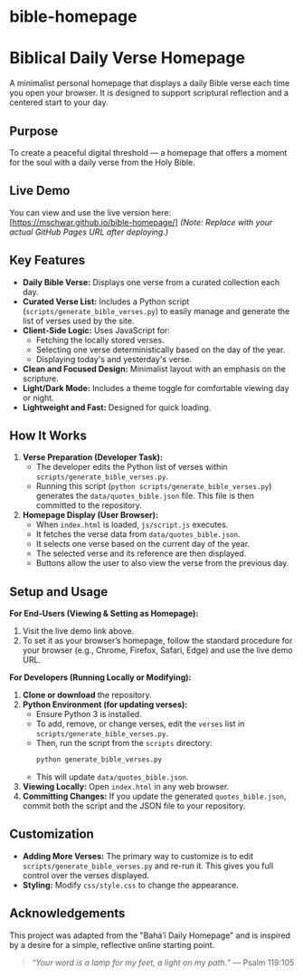 # bible-homepage

# Biblical Daily Verse Homepage

A minimalist personal homepage that displays a daily Bible verse each time you open your browser. It is designed to support scriptural reflection and a centered start to your day.

## Purpose

To create a peaceful digital threshold — a homepage that offers a moment for the soul with a daily verse from the Holy Bible.

## Live Demo

You can view and use the live version here:
[https://mschwar.github.io/bible-homepage/]
*(Note: Replace with your actual GitHub Pages URL after deploying.)*

## Key Features

-   **Daily Bible Verse:** Displays one verse from a curated collection each day.
-   **Curated Verse List:** Includes a Python script (`scripts/generate_bible_verses.py`) to easily manage and generate the list of verses used by the site.
-   **Client-Side Logic:** Uses JavaScript for:
    -   Fetching the locally stored verses.
    -   Selecting one verse deterministically based on the day of the year.
    -   Displaying today's and yesterday's verse.
-   **Clean and Focused Design:** Minimalist layout with an emphasis on the scripture.
-   **Light/Dark Mode:** Includes a theme toggle for comfortable viewing day or night.
-   **Lightweight and Fast:** Designed for quick loading.

## How It Works

1.  **Verse Preparation (Developer Task):**
    *   The developer edits the Python list of verses within `scripts/generate_bible_verses.py`.
    *   Running this script (`python scripts/generate_bible_verses.py`) generates the `data/quotes_bible.json` file. This file is then committed to the repository.
2.  **Homepage Display (User Browser):**
    *   When `index.html` is loaded, `js/script.js` executes.
    *   It fetches the verse data from `data/quotes_bible.json`.
    *   It selects one verse based on the current day of the year.
    *   The selected verse and its reference are then displayed.
    *   Buttons allow the user to also view the verse from the previous day.

## Setup and Usage

**For End-Users (Viewing & Setting as Homepage):**

1.  Visit the live demo link above.
2.  To set it as your browser’s homepage, follow the standard procedure for your browser (e.g., Chrome, Firefox, Safari, Edge) and use the live demo URL.

**For Developers (Running Locally or Modifying):**

1.  **Clone or download** the repository.
2.  **Python Environment (for updating verses):**
    *   Ensure Python 3 is installed.
    *   To add, remove, or change verses, edit the `verses` list in `scripts/generate_bible_verses.py`.
    *   Then, run the script from the `scripts` directory:
        ```bash
        python generate_bible_verses.py
        ```
    *   This will update `data/quotes_bible.json`.
3.  **Viewing Locally:** Open `index.html` in any web browser.
4.  **Committing Changes:** If you update the generated `quotes_bible.json`, commit both the script and the JSON file to your repository.

## Customization

-   **Adding More Verses:** The primary way to customize is to edit `scripts/generate_bible_verses.py` and re-run it. This gives you full control over the verses displayed.
-   **Styling:** Modify `css/style.css` to change the appearance.

## Acknowledgements

This project was adapted from the "Bahá’í Daily Homepage" and is inspired by a desire for a simple, reflective online starting point.

> *“Your word is a lamp for my feet, a light on my path.”*
> — Psalm 119:105
